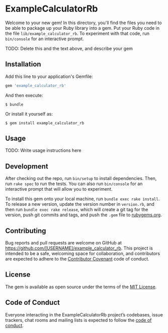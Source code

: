 # ExampleCalculatorRb

Welcome to your new gem! In this directory, you'll find the files you need to be able to package up your Ruby library into a gem. Put your Ruby code in the file `lib/example_calculator_rb`. To experiment with that code, run `bin/console` for an interactive prompt.

TODO: Delete this and the text above, and describe your gem

## Installation

Add this line to your application's Gemfile:

```ruby
gem 'example_calculator_rb'
```

And then execute:

    $ bundle

Or install it yourself as:

    $ gem install example_calculator_rb

## Usage

TODO: Write usage instructions here

## Development

After checking out the repo, run `bin/setup` to install dependencies. Then, run `rake spec` to run the tests. You can also run `bin/console` for an interactive prompt that will allow you to experiment.

To install this gem onto your local machine, run `bundle exec rake install`. To release a new version, update the version number in `version.rb`, and then run `bundle exec rake release`, which will create a git tag for the version, push git commits and tags, and push the `.gem` file to [rubygems.org](https://rubygems.org).

## Contributing

Bug reports and pull requests are welcome on GitHub at https://github.com/[USERNAME]/example_calculator_rb. This project is intended to be a safe, welcoming space for collaboration, and contributors are expected to adhere to the [Contributor Covenant](http://contributor-covenant.org) code of conduct.

## License

The gem is available as open source under the terms of the [MIT License](https://opensource.org/licenses/MIT).

## Code of Conduct

Everyone interacting in the ExampleCalculatorRb project’s codebases, issue trackers, chat rooms and mailing lists is expected to follow the [code of conduct](https://github.com/[USERNAME]/example_calculator_rb/blob/master/CODE_OF_CONDUCT.md).
